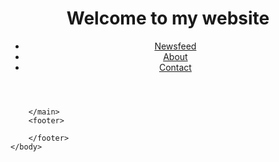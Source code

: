 <!DOCTYPE html>
<html lang="en">
    <head>
        <meta charset="UTF-8">
        <title>Home Page</title>
    </head>
    <body>
        <header>
            <h1>Welcome to my website</h1>
            <nav>
                <ul class="nav-list">
                    <li class="nav-list-item">
                        <a class="nav-link" href="/news.html">Newsfeed</a>
                    </li>
                    <li class="nav-list-item">
                        <a class="nav-link" href="/about.html">About</a>
                    </li>
                    <li class="nav-list-item">
                        <a class="nav-link" href="/contact.html">Contact</a>
                    </li>
                </ul>
            </nav>
        </header>
        <main>

        </main>
        <footer>
            
        </footer>
    </body>
</html>